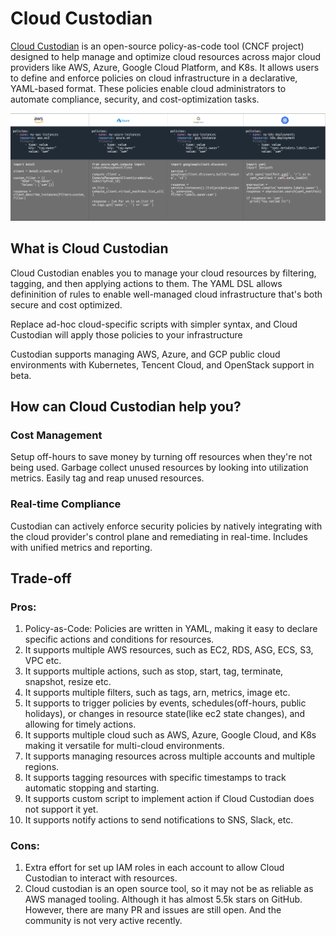 # Cloud Custodian
[Cloud Custodian](https://cloudcustodian.io/docs/index.html) is an open-source policy-as-code tool (CNCF project) designed to help manage and optimize cloud resources across major cloud providers like AWS, Azure, Google Cloud Platform, and K8s. It allows users to define and enforce policies on cloud infrastructure in a declarative, YAML-based format. These policies enable cloud administrators to automate compliance, security, and cost-optimization tasks.

![img.png](./assets/policy-as-code.png)

## What is Cloud Custodian
Cloud Custodian enables you to manage your cloud resources by filtering, tagging, and then applying actions to them. The YAML DSL allows defininition of rules to enable well-managed cloud infrastructure that's both secure and cost optimized.

Replace ad-hoc cloud-specific scripts with simpler syntax, and Cloud Custodian will apply those policies to your infrastructure

Custodian supports managing AWS, Azure, and GCP public cloud environments with Kubernetes, Tencent Cloud, and OpenStack support in beta.

## How can Cloud Custodian help you?
### Cost Management
Setup off-hours to save money by turning off resources when they're not being used. Garbage collect unused resources by looking into utilization metrics. Easily tag and reap unused resources.

### Real-time Compliance
Custodian can actively enforce security policies by natively integrating with the cloud provider's control plane and remediating in real-time. Includes with unified metrics and reporting.

## Trade-off
### Pros:

1. Policy-as-Code: Policies are written in YAML, making it easy to declare specific actions and conditions for resources.
1. It supports multiple AWS resources, such as EC2, RDS, ASG, ECS, S3, VPC etc.
1. It supports multiple actions, such as stop, start, tag, terminate, snapshot, resize etc.
1. It supports multiple filters, such as tags, arn, metrics, image etc.
1. It supports to trigger policies by events, schedules(off-hours, public holidays), or changes in resource state(like ec2 state changes), and allowing for timely actions.
1. It supports multiple cloud such as AWS, Azure, Google Cloud, and K8s making it versatile for multi-cloud environments.
1. It supports managing resources across multiple accounts and multiple regions.
1. It supports tagging resources with specific timestamps to track automatic stopping and starting.
1. It supports custom script to implement action if Cloud Custodian does not support it yet.
1. It supports notify actions to send notifications to SNS, Slack, etc.

### Cons:
1. Extra effort for set up IAM roles in each account to allow Cloud Custodian to interact with resources.
1. Cloud custodian is an open source tool, so it may not be as reliable as AWS managed tooling. Although it has almost 5.5k stars on GitHub. However, there are many PR and issues are still open. And the community is not very active recently.
